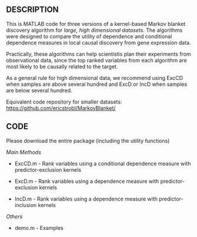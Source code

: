 DESCRIPTION
-----------

This is MATLAB code for three versions of a kernel-based Markov blanket discovery algorithm for *large, high dimensional datasets*. The algorithms were designed to compare the utility of dependence and conditional dependence measures in local causal discovery from gene expression data. 

Practically, these algorithms can help scientistis plan their experiments from observational data, since the top ranked variables from each algorithm are most likely to be causally related to the target.

As a general rule for high dimensional data, we recommend using ExcCD when samples are above several hundred and ExcD or IncD when samples are below several hundred.

Equivalent code repository for smaller datasets: https://github.com/ericstrobl/MarkovBlanket/

CODE
----

Please download the entire package (including the utility functions)

*Main Methods*

- ExcCD.m - Rank variables using a conditional dependence measure with predictor-exclusion kernels

- ExcD.m - Rank variables using a dependence measure with predictor-exclusion kernels

- IncD.m - Rank variables using a dependence measure with predictor-inclusion kernels

*Others*

- demo.m - Examples

